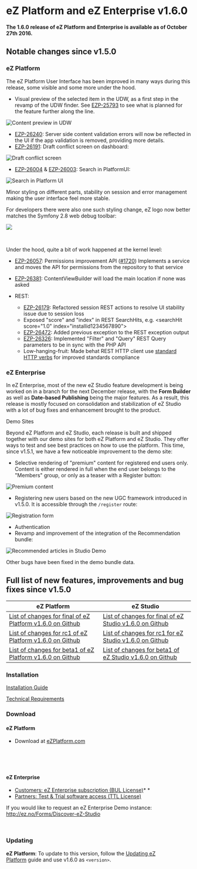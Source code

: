 # eZ Platform and eZ Enterprise v1.6.0


**The 1.6.0 release of eZ Platform and Enterprise is available as of October 27th 2016.**

## Notable changes since v1.5.0

### eZ Platform

The eZ Platform User Interface has been improved in many ways during this release, some visible and some more under the hood.

-   Visual preview of the selected item in the UDW, as a first step in the revamp of the UDW finder. See [EZP-25793](https://jira.ez.no/browse/EZP-25793) to see what is planned for the feature further along the line.

![Content preview in UDW](img/better_udw.png)

-   [EZP-26240](https://jira.ez.no/browse/EZP-26240): Server side content validation errors will now be reflected in the UI if the app validation is removed, providing more details.
-   [EZP-26191](https://jira.ez.no/browse/EZP-26191): Draft conflict screen on dashboard:

![Draft conflict screen](img/draft_conflict_screen.png)

-   [EZP-26004](https://jira.ez.no/browse/EZP-26004) & [EZP-26003](https://jira.ez.no/browse/EZP-26003): Search in PlatformUI:

![Search in Platform UI](img/search.png)

Minor styling on different parts, stability on session and error management making the user interface feel more stable.

For developers there were also one such styling change, eZ logo now better matches the Symfony 2.8 web debug toolbar:

![](img/dev_mode.png)

 

Under the hood, quite a bit of work happened at the kernel level:

-   [EZP-26057](https://jira.ez.no/browse/EZP-26057): Permissions improvement API ([\#1720](https://github.com/ezsystems/ezpublish-kernel/pull/1720 "EZP-26057: Permissions API")) Implements a service and moves the API for permissions from the repository to that service
-   [EZP-26381](https://jira.ez.no/browse/EZP-26381): ContentViewBuilder will load the main location if none was asked
-   REST:
    -   [EZP-26179](https://jira.ez.no/browse/EZP-26179): Refactored session REST actions to resolve UI stability issue due to session loss
    -   Exposed "score" and "index" in REST SearchHits, e.g. &lt;searchHit score="1.0" index="installid1234567890"&gt;

    <!-- -->

    -   [EZP-26472](https://jira.ez.no/browse/EZP-26472): Added previous exception to the REST exception output
    -   [EZP-26326](https://jira.ez.no/browse/EZP-26326): Implemented "Filter" and "Query" REST Query parameters to be in sync with the PHP API
    -   Low-hanging-fruit: Made behat REST HTTP client use [standard HTTP verbs](http://restful-api-design.readthedocs.io/en/latest/methods.html) for improved standards compliance

### eZ Enterprise

In eZ Enterprise, most of the new eZ Studio feature development is being worked on in a branch for the next December release, with the **Form Builder** as well as **Date-based Publishing** being the major features. As a result, this release is mostly focused on consolidation and stabilization of eZ Studio with a lot of bug fixes and enhancement brought to the product.

Demo Sites

Beyond eZ Platform and eZ Studio, each release is built and shipped together with our demo sites for both eZ Platform and eZ Studio. They offer ways to test and see best practices on how to use the platform. This time, since v1.5.1, we have a few noticeable improvement to the demo site:

-   Selective rendering of "premium" content for registered end users only. Content is either rendered in full when the end user belongs to the "Members" group, or only as a teaser with a Register button:

![Premium content](img/premium_content.png)

-   Registering new users based on the new UGC framework introduced in v1.5.0. It is accessible through the `/register` route:

![Registration form](img/register.png)

-   Authentication
-   Revamp and improvement of the integration of the Recommendation bundle:

![Recommended articles in Studio Demo](img/recommended_articles.png)

Other bugs have been fixed in the demo bundle data.

## Full list of new features, improvements and bug fixes since v1.5.0


| eZ Platform  | eZ Studio   |
|--------------|-------------|
| [List of changes for final of eZ Platform v1.6.0 on Github](https://github.com/ezsystems/ezplatform/releases/tag/v1.6.0)         | [List of changes for final of eZ Studio v1.6.0 on Github](https://github.com/ezsystems/ezstudio/releases/tag/v1.6.0)        |
| [List of changes for rc1 of eZ Platform v1.6.0 on Github](https://github.com/ezsystems/ezplatform/releases/tag/v1.6.0-rc1)         | [List of changes for rc1 for eZ Studio v1.6.0 on Github](https://github.com/ezsystems/ezstudio/releases/tag/v1.6.0-rc1)        |
| [List of changes for beta1 of eZ Platform v1.6.0 on Github](https://github.com/ezsystems/ezplatform/releases/tag/v1.6.0-beta1)         | [List of changes for beta1 of eZ Studio v1.6.0 on Github](https://github.com/ezsystems/ezstudio/releases/tag/v1.6.0-beta1)        |



### Installation

[Installation Guide](../getting_started/install_ez_platform.md)

[Technical Requirements](../getting_started/requirements.md)

### Download

#### eZ Platform

-   Download at [eZPlatform.com](http://ezplatform.com/#download)

 

 

#### eZ Enterprise

-   [Customers: eZ Enterprise subscription (BUL License)](https://support.ez.no/Downloads)*
    *
-   [Partners: Test & Trial software access (TTL License)](https://support.ez.no/Downloads)

If you would like to request an eZ Enterprise Demo instance: <http://ez.no/Forms/Discover-eZ-Studio>

 

### Updating

**eZ Platform**: To update to this version, follow the [Updating eZ Platform](../releases/updating_ez_platform.md) guide and use v1.6.0 as `<version>`.

 
